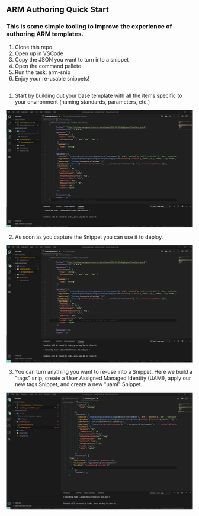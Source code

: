 ## ARM Authoring Quick Start

### This is some simple tooling to improve the experience of authoring ARM templates.

1. Clone this repo
2. Open up in VSCode
3. Copy the JSON you want to turn into a snippet
4. Open the command pallete
5. Run the task: arm-snip
6. Enjoy your re-usable snippets!


##

1. Start by building out your base template with all the items specific to your environment (naming standards, parameters, etc.)

![Step1](images/armStep1.gif)

2. As soon as you capture the Snippet you can use it to deploy.

![Step2](images/armStep2.gif)

3. You can turn anything you want to re-use into a Snippet. Here we build a "tags" snip, create a User Assigned Managed Identity (UAMI), apply our new tags Snippet, and create a new "uami" Snippet.

![Step3](images/armStep3.gif)